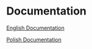 # Documentation

[English Documentation](/docs/en/README.md)

[Polish Documentation](/docs/pl/README.md)
